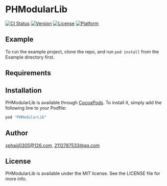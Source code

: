 # PHModularLib

[![CI Status](http://img.shields.io/travis/xphaijj0305@126.com/PHModularLib.svg?style=flat)](https://travis-ci.org/xphaijj0305@126.com/PHModularLib)
[![Version](https://img.shields.io/cocoapods/v/PHModularLib.svg?style=flat)](http://cocoapods.org/pods/PHModularLib)
[![License](https://img.shields.io/cocoapods/l/PHModularLib.svg?style=flat)](http://cocoapods.org/pods/PHModularLib)
[![Platform](https://img.shields.io/cocoapods/p/PHModularLib.svg?style=flat)](http://cocoapods.org/pods/PHModularLib)

## Example

To run the example project, clone the repo, and run `pod install` from the Example directory first.

## Requirements

## Installation

PHModularLib is available through [CocoaPods](http://cocoapods.org). To install
it, simply add the following line to your Podfile:

```ruby
pod "PHModularLib"
```

## Author

xphaijj0305@126.com, 2112787533@qq.com

## License

PHModularLib is available under the MIT license. See the LICENSE file for more info.
